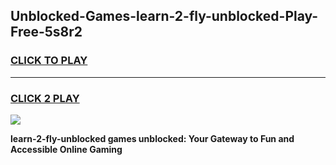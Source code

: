 
## Unblocked-Games-learn-2-fly-unblocked-Play-Free-5s8r2
<h3>
<a href="https://premium76.site?title=learn-2-fly-unblocked&ref=20M">CLICK TO PLAY</a></h3>
<hr>

<h3>
<a href="https://premium76.site?title=learn-2-fly-unblocked&ref=20M">CLICK 2 PLAY</a>
  
</h3>

<a href="https://premium76.site?title=learn-2-fly-unblocked&ref=19M"><img src="https://clearcache.store/games.png"></a>


**learn-2-fly-unblocked games unblocked: Your Gateway to Fun and Accessible Online Gaming**
